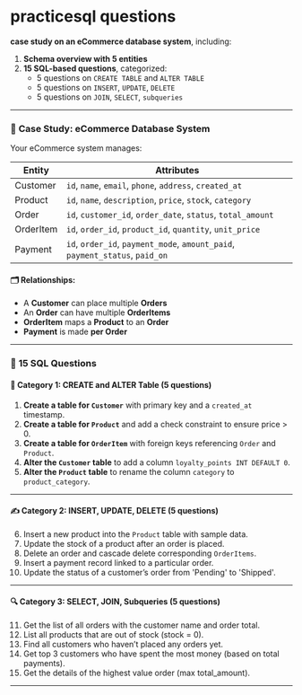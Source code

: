 # practicesql questions

**case study on an eCommerce database system**, including:

1. **Schema overview with 5 entities**
2. **15 SQL-based questions**, categorized:
   - 5 questions on `CREATE TABLE` and `ALTER TABLE`
   - 5 questions on `INSERT`, `UPDATE`, `DELETE`
   - 5 questions on `JOIN`, `SELECT`, `subqueries`

---

### 📘 **Case Study: eCommerce Database System**

Your eCommerce system manages:

| Entity        | Attributes                                                                 |
|---------------|----------------------------------------------------------------------------|
| Customer      | `id`, `name`, `email`, `phone`, `address`, `created_at`                   |
| Product       | `id`, `name`, `description`, `price`, `stock`, `category`                 |
| Order         | `id`, `customer_id`, `order_date`, `status`, `total_amount`               |
| OrderItem     | `id`, `order_id`, `product_id`, `quantity`, `unit_price`                  |
| Payment       | `id`, `order_id`, `payment_mode`, `amount_paid`, `payment_status`, `paid_on` |

#### 🗂 Relationships:
- A **Customer** can place multiple **Orders**
- An **Order** can have multiple **OrderItems**
- **OrderItem** maps a **Product** to an **Order**
- **Payment** is made **per Order**

---

### 🧠 **15 SQL Questions**

#### 🧱 Category 1: CREATE and ALTER Table (5 questions)

1. **Create a table for `Customer`** with primary key and a `created_at` timestamp.
2. **Create a table for `Product`** and add a check constraint to ensure price > 0.
3. **Create a table for `OrderItem`** with foreign keys referencing `Order` and `Product`.
4. **Alter the `Customer` table** to add a column `loyalty_points INT DEFAULT 0`.
5. **Alter the `Product` table** to rename the column `category` to `product_category`.

---

#### ✍️ Category 2: INSERT, UPDATE, DELETE (5 questions)

6. Insert a new product into the `Product` table with sample data.
7. Update the stock of a product after an order is placed.
8. Delete an order and cascade delete corresponding `OrderItems`.
9. Insert a payment record linked to a particular order.
10. Update the status of a customer’s order from 'Pending' to 'Shipped'.

---

#### 🔍 Category 3: SELECT, JOIN, Subqueries (5 questions)

11. Get the list of all orders with the customer name and order total.
12. List all products that are out of stock (stock = 0).
13. Find all customers who haven’t placed any orders yet.
14. Get top 3 customers who have spent the most money (based on total payments).
15. Get the details of the highest value order (max total_amount).

---
